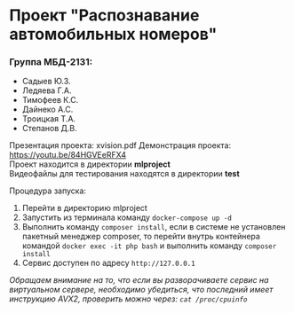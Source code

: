 # Проект "Распознавание автомобильных номеров"

### Группа МБД-2131:
- Cадыев Ю.З.
- Ледяева Г.А.
- Тимофеев К.С.
- Дайнеко А.С.
- Троицкая Т.А.
- Степанов Д.В.

Презентация проекта: xvision.pdf
Демонстрация проекта: https://youtu.be/84HGVEeRFX4  
Проект находится в директории __mlproject__  
Видеофайлы для тестирования находятся в директории __test__

Процедура запуска:
1. Перейти в директорию mlproject
2. Запустить из терминала команду ```docker-compose up -d```
3. Выполнить команду ```composer install```, если в системе не установлен пакетный менеджер composer, то перейти внутрь контейнера командой ```docker exec -it php bash``` и выполнить команду ```composer install```
4. Сервис доступен по адресу ```http://127.0.0.1```

_Обращаем внимание на то, что если вы разворачиваете сервис на виртуальном сервере, необходимо убедиться, что последний имеет инструкцию AVX2, проверить можно через: ```cat /proc/cpuinfo```_
